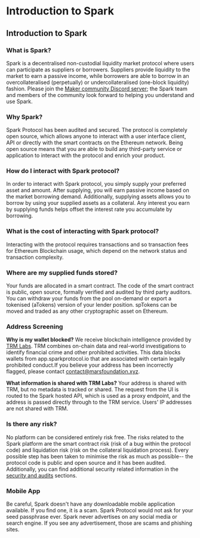 # Introduction to Spark

## Introduction to Spark

### What is Spark?

Spark is a decentralised non-custodial liquidity market protocol where users can participate as suppliers or borrowers. Suppliers provide liquidity to the market to earn a passive income, while borrowers are able to borrow in an overcollateralised (perpetually) or undercollateralised (one-block liquidity) fashion. Please join the [Maker community Discord server](https://discord.gg/xztPSuEP); the Spark team and members of the community look forward to helping you understand and use Spark.

### Why Spark?

Spark Protocol has been audited and secured. The protocol is completely open source, which allows anyone to interact with a user interface client, API or directly with the smart contracts on the Ethereum network. Being open source means that you are able to build any third-party service or application to interact with the protocol and enrich your product.

### How do I interact with Spark protocol?

In order to interact with Spark protocol, you simply supply your preferred asset and amount. After supplying, you will earn passive income based on the market borrowing demand. Additionally, supplying assets allows you to borrow by using your supplied assets as a collateral. Any interest you earn by supplying funds helps offset the interest rate you accumulate by borrowing.

### What is the cost of interacting with Spark protocol?

Interacting with the protocol requires transactions and so transaction fees for Ethereum Blockchain usage, which depend on the network status and transaction complexity.

### Where are my supplied funds stored?

Your funds are allocated in a smart contract. The code of the smart contract is public, open source, formally verified and audited by third party auditors. You can withdraw your funds from the pool on-demand or export a tokenised (aTokens) version of your lender position. spTokens can be moved and traded as any other cryptographic asset on Ethereum.

### Address Screening

**Why is my wallet blocked?**
We receive blockchain intelligence provided by [TRM Labs](https://www.trmlabs.com/). TRM combines on-chain data and real-world investigations to identify financial crime and other prohibited activities. This data blocks wallets from app.sparkprotocol.io that are associated with certain legally prohibited conduct.If you believe your address has been incorrectly flagged, please contact [contact@marsfoundation.xyz](mailto:contact@marsfoundation.xyz).

**What information is shared with TRM Labs?**
Your address is shared with TRM, but no metadata is tracked or shared. The request from the UI is routed to the Spark hosted API, which is used as a proxy endpoint, and the address is passed directly through to the TRM service. Users' IP addresses are not shared with TRM.

### Is there any risk?

No platform can be considered entirely risk free. The risks related to the Spark platform are the smart contract risk (risk of a bug within the protocol code) and liquidation risk (risk on the collateral liquidation process). Every possible step has been taken to minimise the risk as much as possible-- the protocol code is public and open source and it has been audited. Additionally, you can find additional security related information in the [security and audits](https://docs.sparkprotocol.io/developers/security-and-audits) sections.

### Mobile App 

Be careful, Spark doesn't have any downloadable mobile application available. If you find one, it is a scam. Spark Protocol would not ask for your seed passphrase ever. Spark never advertises on any social media or search engine. If you see any advertisement, those are scams and phishing sites.
